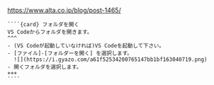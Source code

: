 https://www.alta.co.jp/blog/post-1465/
`````{div} taskcard
````{card} フォルダを開く
VS Codeからフォルダを開きます。
^^^
- (VS Codeが起動していなければ)VS Codeを起動して下さい。
- [ファイル]-[フォルダーを開く] を選択します。
  ![](https://i.gyazo.com/a61f52534200765147bb1bf163040719.png)
- 開くフォルダを選択します。
+++
````
`````
